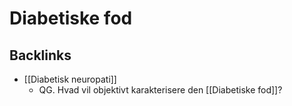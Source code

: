 # Diabetiske fod

## Backlinks
* [[Diabetisk neuropati]]
	* QG. Hvad vil objektivt karakterisere den [[Diabetiske fod]]?

<!-- {BearID:B4E45B1F-5ABC-4FCC-9E9D-47AEC9B6E7B8-15088-0000CE333B801404} -->
